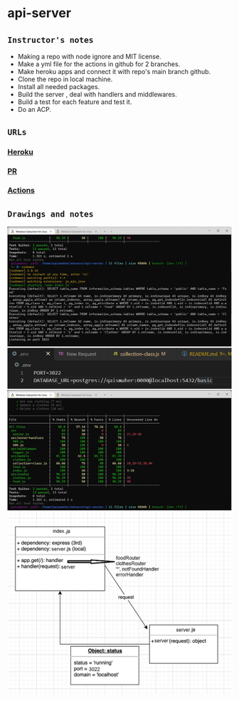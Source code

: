 # api-server

## `Instructor's notes`
* Making a repo with node ignore and MIT license.
* Make a yml file for the actions in github for 2 branches.
* Make heroku apps and connect it with repo's main branch github.
* Clone the repo in local machine.
* Install all needed packages.
* Build the server , deal with handlers and middlewares.
* Build a test for each feature and test it.
* Do an ACP.
## `URLs`
### [Heroku](https://qais-api-server.herokuapp.com/)
### [PR](https://github.com/qaisalmanasra/api-server/pulls)
### [Actions](https://github.com/qaisalmanasra/api-server/actions)
## `Drawings and notes`
![](/images/serverdone.jpg)
![](/images/envsetup.jpg)
![](/images/testsdone.jpg)
![](/images/UML.jpg)